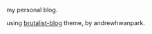 my personal blog.

using [brutalist-blog](https://github.com/andrewhwanpark/brutalist-blog?ref=jekyll-themes.com) theme, by andrewhwanpark.

